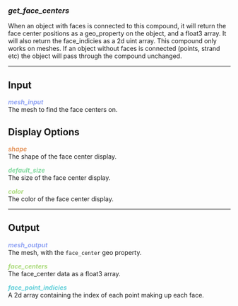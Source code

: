 ### ***get_face_centers***
When an object with faces is connected to this compound, it will return the face center positions as a geo_property on the object, and a float3 array.  It will also return the face_indicies as a 2d uint array.  This compound only works on meshes.  If an object without faces is connected (points, strand etc) the object will pass through the compound unchanged.<br />

***
## Input
<span style="color:#90A3F4">***mesh_input***</span>
<br />The mesh to find the face centers on.

## Display Options
<span style="color:#E69963">***shape***</span>
<br />The shape of the face center display.

<span style="color:#82D99F">***default_size***</span>
<br />The size of the face center display.

<span style="color:#A8D977">***color***</span>
<br />The color of the face center display.

***
## Output
<span style="color:#90A3F4">***mesh_output***</span>
<br />The mesh, with the `face_center` geo property.

<span style="color:#A8D977">***face_centers***</span>
<br />The face_center data as a float3 array.

<span style="color:#62CFD9">***face_point_indicies***</span>
<br />A 2d array containing the index of each point making up each face.

